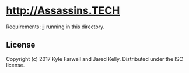 # http://Assassins.TECH

Requirements: [jj](https://github.com/contyk/jj) running in this directory.

## License
Copyright (c) 2017 Kyle Farwell and Jared Kelly. Distributed under the ISC license.
